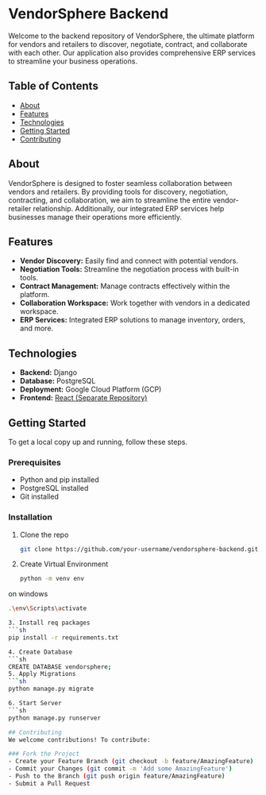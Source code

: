 # VendorSphere Backend

Welcome to the backend repository of VendorSphere, the ultimate platform for vendors and retailers to discover, negotiate, contract, and collaborate with each other. Our application also provides comprehensive ERP services to streamline your business operations.

## Table of Contents

- [About](#about)
- [Features](#features)
- [Technologies](#technologies)
- [Getting Started](#getting-started)
- [Contributing](#contributing)

## About

VendorSphere is designed to foster seamless collaboration between vendors and retailers. By providing tools for discovery, negotiation, contracting, and collaboration, we aim to streamline the entire vendor-retailer relationship. Additionally, our integrated ERP services help businesses manage their operations more efficiently.

## Features

- **Vendor Discovery:** Easily find and connect with potential vendors.
- **Negotiation Tools:** Streamline the negotiation process with built-in tools.
- **Contract Management:** Manage contracts effectively within the platform.
- **Collaboration Workspace:** Work together with vendors in a dedicated workspace.
- **ERP Services:** Integrated ERP solutions to manage inventory, orders, and more.

## Technologies

- **Backend:** Django
- **Database:** PostgreSQL
- **Deployment:** Google Cloud Platform (GCP)
- **Frontend:** [React (Separate Repository)](https://github.com/umer-farooq1784/VendorSphere-Frontend/)

## Getting Started

To get a local copy up and running, follow these steps.

### Prerequisites

- Python and pip installed
- PostgreSQL installed
- Git installed

### Installation

1. Clone the repo
   ```sh
   git clone https://github.com/your-username/vendorsphere-backend.git

2. Create Virtual Environment 
   ```sh
   python -m venv env

on windows
   ```sh
   .\env\Scripts\activate

3. Install req packages 
   ```sh
   pip install -r requirements.txt

4. Create Database
   ```sh
   CREATE DATABASE vendorsphere;
5. Apply Migrations
   ```sh
   python manage.py migrate

6. Start Server
   ```sh
   python manage.py runserver

## Contributing
We welcome contributions! To contribute:

### Fork the Project
- Create your Feature Branch (git checkout -b feature/AmazingFeature)
- Commit your Changes (git commit -m 'Add some AmazingFeature')
- Push to the Branch (git push origin feature/AmazingFeature)
- Submit a Pull Request
